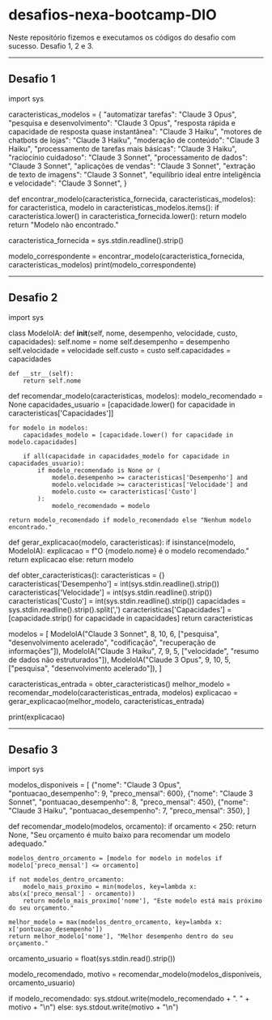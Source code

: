 # desafios-nexa-bootcamp-DIO
Neste repositório fizemos e executamos os códigos do desafio com sucesso. Desafio 1, 2 e 3.


----------------------------------------------------------------------------------
Desafio 1
----------------------------------------------------------------------------------

import sys

caracteristicas_modelos = {
    "automatizar tarefas": "Claude 3 Opus",
    "pesquisa e desenvolvimento": "Claude 3 Opus",
    "resposta rápida e capacidade de resposta quase instantânea": "Claude 3 Haiku",
    "motores de chatbots de lojas": "Claude 3 Haiku",
    "moderação de conteúdo": "Claude 3 Haiku",
    "processamento de tarefas mais básicas": "Claude 3 Haiku",
    "raciocínio cuidadoso": "Claude 3 Sonnet",
    "processamento de dados": "Claude 3 Sonnet",
    "aplicações de vendas": "Claude 3 Sonnet",
    "extração de texto de imagens": "Claude 3 Sonnet",
    "equilíbrio ideal entre inteligência e velocidade": "Claude 3 Sonnet",
}

def encontrar_modelo(caracteristica_fornecida, caracteristicas_modelos):
    for caracteristica, modelo in caracteristicas_modelos.items():
        if caracteristica.lower() in caracteristica_fornecida.lower():
            return modelo
    return "Modelo não encontrado."


caracteristica_fornecida = sys.stdin.readline().strip()

modelo_correspondente = encontrar_modelo(caracteristica_fornecida, caracteristicas_modelos)
print(modelo_correspondente)



-------------------------------------------------------------------------------------------------------------------------------
Desafio 2
-------------------------------------------------------------------------------------------------------------------------------

import sys

class ModeloIA:
    def __init__(self, nome, desempenho, velocidade, custo, capacidades):
        self.nome = nome
        self.desempenho = desempenho
        self.velocidade = velocidade
        self.custo = custo
        self.capacidades = capacidades
    
    def __str__(self):
        return self.nome

def recomendar_modelo(caracteristicas, modelos):
    modelo_recomendado = None
    capacidades_usuario = [capacidade.lower() for capacidade in caracteristicas['Capacidades']]

    for modelo in modelos:
        capacidades_modelo = [capacidade.lower() for capacidade in modelo.capacidades]
        
        if all(capacidade in capacidades_modelo for capacidade in capacidades_usuario):
            if modelo_recomendado is None or (
                modelo.desempenho >= caracteristicas['Desempenho'] and
                modelo.velocidade >= caracteristicas['Velocidade'] and
                modelo.custo <= caracteristicas['Custo']
            ):
                modelo_recomendado = modelo

    return modelo_recomendado if modelo_recomendado else "Nenhum modelo encontrado."

def gerar_explicacao(modelo, caracteristicas):
    if isinstance(modelo, ModeloIA):
        explicacao = f"O {modelo.nome} é o modelo recomendado."
        return explicacao
    else:
        return modelo

def obter_caracteristicas():
    caracteristicas = {}
    caracteristicas['Desempenho'] = int(sys.stdin.readline().strip())
    caracteristicas['Velocidade'] = int(sys.stdin.readline().strip())
    caracteristicas['Custo'] = int(sys.stdin.readline().strip())
    capacidades = sys.stdin.readline().strip().split(',')
    caracteristicas['Capacidades'] = [capacidade.strip() for capacidade in capacidades]
    return caracteristicas

modelos = [
    ModeloIA("Claude 3 Sonnet", 8, 10, 6, ["pesquisa", "desenvolvimento acelerado", "codificação", "recuperação de informações"]),
    ModeloIA("Claude 3 Haiku", 7, 9, 5, ["velocidade", "resumo de dados não estruturados"]),
    ModeloIA("Claude 3 Opus", 9, 10, 5, ["pesquisa", "desenvolvimento acelerado"]),
]

caracteristicas_entrada = obter_caracteristicas()
melhor_modelo = recomendar_modelo(caracteristicas_entrada, modelos)
explicacao = gerar_explicacao(melhor_modelo, caracteristicas_entrada)

print(explicacao)



-------------------------------------------------------------------------------------------------------------------------------------------------------
Desafio 3
-------------------------------------------------------------------------------------------------------------------------------------------------------

import sys

modelos_disponiveis = [
    {"nome": "Claude 3 Opus", "pontuacao_desempenho": 9, "preco_mensal": 600},
    {"nome": "Claude 3 Sonnet", "pontuacao_desempenho": 8, "preco_mensal": 450},
    {"nome": "Claude 3 Haiku", "pontuacao_desempenho": 7, "preco_mensal": 350},
]

def recomendar_modelo(modelos, orcamento):
    if orcamento < 250:
        return None, "Seu orçamento é muito baixo para recomendar um modelo adequado."

    modelos_dentro_orcamento = [modelo for modelo in modelos if modelo['preco_mensal'] <= orcamento]

    if not modelos_dentro_orcamento:
        modelo_mais_proximo = min(modelos, key=lambda x: abs(x['preco_mensal'] - orcamento))
        return modelo_mais_proximo['nome'], "Este modelo está mais próximo do seu orçamento."

    melhor_modelo = max(modelos_dentro_orcamento, key=lambda x: x['pontuacao_desempenho'])
    return melhor_modelo['nome'], "Melhor desempenho dentro do seu orçamento."

orcamento_usuario = float(sys.stdin.read().strip())

modelo_recomendado, motivo = recomendar_modelo(modelos_disponiveis, orcamento_usuario)

if modelo_recomendado:
    sys.stdout.write(modelo_recomendado + ". " + motivo + "\n")
else:
    sys.stdout.write(motivo + "\n")




